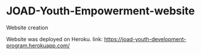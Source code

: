 # JOAD-Youth-Empowerment-website
Website creation

Website was deployed on Heroku.
link: https://joad-youth-development-program.herokuapp.com/
